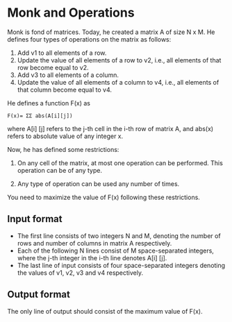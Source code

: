 # Monk and Operations

Monk is fond of matrices. Today, he created a matrix A of size N x M. He defines four types of operations on the matrix as follows:

1. Add v1 to all elements of a row.
2. Update the value of all elements of a row to v2, i.e., all elements of that row become equal to v2.
3. Add v3 to all elements of a column.
4. Update the value of all elements of a column to v4, i.e., all elements of that column become equal to v4.

He defines a function F(x) as

    F(x)= ΣΣ abs(A[i][j])

where A[i] [j] refers to the j-th cell in the i-th row of matrix A, and abs(x) refers to absolute value of any integer x.

Now, he has defined some restrictions:

1. On any cell of the matrix, at most one operation can be performed. This operation can be of any type.

2. Any type of operation can be used any number of times.

You need to maximize the value of F(x) following these restrictions.

## Input format

- The first line consists of two integers N and M, denoting the number of rows and number of columns in matrix A respectively.
- Each of the following N lines consist of M space-separated integers, where the j-th integer in the i-th line denotes A[i] [j].
- The last line of input consists of four space-separated integers denoting the values of v1, v2, v3 and v4 respectively.

## Output format

The only line of output should consist of the maximum value of F(x).
